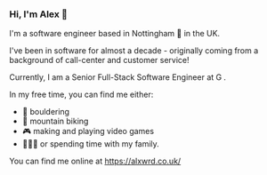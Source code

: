 ### Hi, I'm Alex 👋

I'm a software engineer based in Nottingham 🏹 in the UK.

I've been in software for almost a decade - originally coming from a background of call-center and customer service!

Currently, I am a Senior Full-Stack Software Engineer at <a href="https://joingelt.com"><img src="https://cdn.prod.website-files.com/644009bcfc80736edfedda0f/64413882bab682eb86b2c480_gelt-logo-full.svg" height="14" alt="Gelt logo"></a>.

In my free time, you can find me either:
- 🧗 bouldering
- 🚵 mountain biking
- 🎮 making and playing video games
- 👨‍👩‍👧 or spending time with my family.

You can find me online at https://alxwrd.co.uk/
